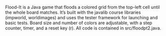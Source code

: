 Flood-It is a Java game that floods a colored grid from the top-left cell until the whole board matches. It’s built with the javalib course libraries 
(impworld, worldimages) and uses the tester framework for launching and basic tests. Board size and number of colors are adjustable, with a step counter, 
timer, and a reset key (r). All code is contained in src/floodpt2.java. 
